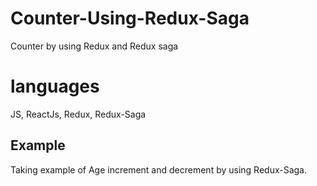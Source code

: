 # Counter-Using-Redux-Saga
Counter by using Redux and Redux saga

# languages
JS, ReactJs, Redux, Redux-Saga

## Example
Taking example of Age increment and decrement by using Redux-Saga.
